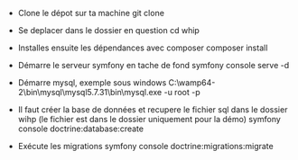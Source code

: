* Clone le dépot sur ta machine
git clone 

* Se deplacer dans le dossier en question
cd whip

* Installes ensuite les dépendances avec composer
composer install

* Démarre le serveur symfony en tache de fond
symfony console serve -d

* Démarre mysql, exemple sous windows
C:\wamp64-2\bin\mysql\mysql5.7.31\bin\mysql.exe -u root -p

* Il faut créer la base de données et recupere le fichier sql dans le dossier wihp (le fichier est dans le dossier uniquement pour la démo)
symfony console doctrine:database:create

* Exécute les migrations
symfony console doctrine:migrations:migrate
